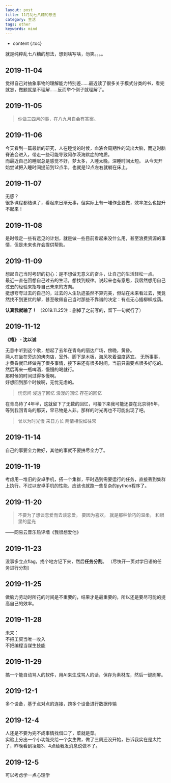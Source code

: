 ```yaml
---
layout: post
title: 11月乱七八糟的想法
category: 生活
tags: other
keywords: mind
---
```


* content
{:toc}

就是纯粹乱七八糟的想法，想到啥写啥，勿笑。。。。

## 2019-11-04 

觉得自己对抽象事物的理解能力特别差……最近读了很多关于模式分类的书，看完就忘，做题就是不理解……反而举个例子就理解了。

## 2019-11-05

> 你做三四月的事，在八九月自会有答案。

## 2019-11-06

今天看到一篇最新的研究，人在睡觉的时候，血液会周期性的流出大脑，而这时脑脊液会进入，带走一些可能导致阿尔茨海默症的物质。  
而最近自己的睡眠总是感觉不好，梦太多，入睡太晚，深睡时间太短。 
从今天开始尝试把入睡时间提前到12点半，也就是12点左右就躺在床上。

## 2019-11-07

无感？  
很多课程都结课了，看起来日渐无事，但实际上有一堆作业要做，效率怎么也提升不起来！

## 2019-11-08

是时候定一些有远见的计划，就是做一些目前看起来没什么用，甚至浪费资源的事情，但是未来也许会提供帮助。

## 2019-11-09

想起自己当时考研的初心：是不想做无意义的奋斗，让自己的生活轻松一点。  
最近一直在回想自己过去的生活，想找到规律。说起来也有意思，我居然想用自己过去的经验来指导自己未来的方向。  
挺想夸夸过去的自己的，过去的人生轨迹虽然不算完美，但站在未来看过去，我竟然找不到更优的解，甚至敬佩自己当时那些不靠谱的决定：有点无心插柳柳成荫。

**认真我就输了！** 
（2019.11.25注：删掉了之前写的，留下一句就行了）

## 2019-11-12

**《椿》 - 沈以诚**

无意中听到这个歌，想起了去年在青岛的丽达广场，傍晚，黄昏。  
两人在坐在旁边的烤肉店，室外，脚下是木板，海风吹着温度适宜。
无所事事，才黄昏就已经做完了很多事情，接下来还有很多时间，当前只需要点很多好吃的。  
然后再来一瓶啤酒，慢慢的喝就行。  
那时候的时间过得多慢啊。  
好想回到那个时候啊，无忧无虑的。
  
> 恍惚间 浸透了回忆 浪漫的回忆 存在的回忆
  
在青岛待了4年半，这就留下了无数的回忆，可接下来我可能还要在北京待5年，等到我回青岛的那天，早已物是人非。那样的时光再也不可能出现了吧。

> 曾以为时光慢 来日方长 两情相悦如往常 

## 2019-11-14

 自己的事要全力做好，其他的事就不要拼尽全力了。 

## 2019-11-19

考虑用一堆旧的安卓手机，搭一个集群，平时遇到需要运行的任务，直接丢到集群上执行。不过以安卓手机的性能，应该也就跑一些复杂的python程序了。 

## 2019-11-20

>不要为了想谈恋爱而去谈恋爱，
要因为喜欢，
就是那种恰巧的温柔，
和眼里的星光

——网易云音乐热评墙《我很想爱他》

## 2019-11-23

没事多立点flag，找个地方记下来，然后**任务分割**。
（尽快开一页对学日语的任务进行分割）


## 2019-11-25

做脑力劳动时所花的时间是不重要的，结果才是最重要的，所以还是要尽可能的提高自己的效率。  

## 2019-11-28

未来：  
不把工资当唯一收入  
不把编程当谋生技能

## 2019-11-29

搞一个能自动骂人的软件，用AI来生成骂人的话，保存为素材库，然后一键刷屏。

## 2019-12-1

多个设备，基于点对点的连接，跨多个设备进行数据传输

## 2019-12-4

人还是不要为完不成事情找借口了，菜就是菜。  
实验上分出一个小功能交给一个女生做，做了三周还没开始，告诉我实在是太忙了，昨晚看到凌晨3、4点给我发消息说做不了。
  
## 2019-12-5
可以考虑学一点心理学